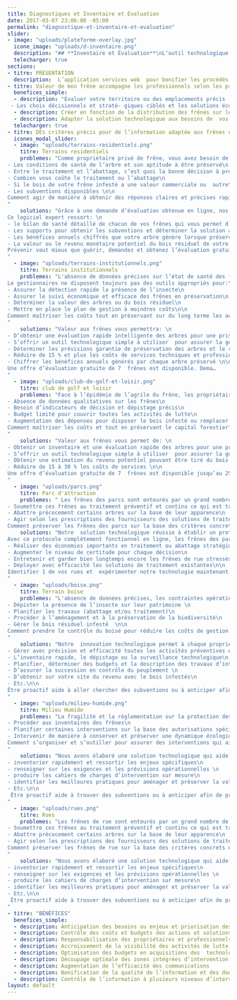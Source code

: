 ```yaml
---
title: Diagnostiques et Inventaire et Evaluation
date: 2017-03-07 23:06:00 -05:00
permalink: "diagnostique-et-inventaire-et-evaluation"
slider:
- image: "uploads/plateforme-overlay.jpg"
  icone_image: "uploads/d-inventaire.png"
  description: "## **Inventaire et Évaluation**\nL’outil technologique grand public  pour impliquer vos citoyens et professionnels"
  telecharger: true
sections:
- titre: PRÉSENTATION
  description:  L’application services web  pour bonifier les procédés opérationnels d’inventaire et accélérer la collecte intelligente de données de tous les frênes du territoire. 
- titre: Valeur de mon frêne accompagne les professionnels selon les priorités et les objectifs  de manière à…
  benefices_simple: 
  - description: "Évaluer votre territoire ou des emplacements précis  selon vos besoins. Les résultats offrent:\n
 - Les choix décisionnels et straté- giques ciblés et les solutions économiques."
  - description: Créer en fonction de la distribution des frênes sur le territoire des zones géographiques de déploiement des actions techniques intégrées de lutte préventives ou intensives
  - description: Adapter la solution technologique aux besoins de  vos résidents ou profession- nels. Mettre à la disposition de tous les citoyens l’outil technologique convivial
  telecharger: true
- titre: DEs critères précis pour de l’information adaptée aux frênes des...
  icones_modal_slider:
  - image: "uploads/terrains-residentiels.png"
    titre: Terrains residentiels
    problemes: "Comme propriétaire privé de frêne, vous avez besoin de savoir :\n
- Les conditions de santé de l’arbre et son aptitude à être préservé\n
- Entre le traitement et l’abattage, c’est quoi la bonne décision à prendre;\n
- Combien vous coûte le traitement ou l’abattage\n
- Si le bois de votre frêne infesté a une valeur commerciale ou  autre\n
- Les subventions disponibles \n\n
Comment agir de manière à obtenir des réponses claires et précises rapidement?
"
    solutions: "Grâce à une demande d’évaluation obtenue en ligne, nos professionnels se déplacent sur votre propriété pour rentrer vos frênes dans le logiciel qui vous aidera a à prendre les bonnes décisions en toute circonstance en plus d’obtenir tous les services en ligne . 
Ce logiciel expert ressort: \n
- le bilan de santé détaillé de chacun de vos frênes qui vous permet d’agir à partir de la décision éclairée\n
- Les supports pour obtenir les subventions et déterminer la solution avantageuse pour vous\n
- Les bénéfices annuels chiffrés que votre arbre génère lorsque préservé (traiter entre autre)\n
- La valeur ou le revenu monétaire potentiel du bois résiduel de votre grand arbre infesté\n\n
Prévenir vaut mieux que guérir, demandez et obtenez l’évaluation gratuite de vos frênes en ligne
"
  - image: "uploads/terrains-institutionnels.png"
    titre: Terrains institutionnels
    problemes: "L'absence de données précises sur l’état de santé des frênes est à l’origine des prises de décision tardives ou plus coûteuses pour les institutions propriétaires de frênes.
Le gestionnaires ne disposent toujours pas des outils appropriés pour:\n
- Assurer la détection rapide la présence de l’insecte\n
- Assurer le suivi économique et efficace des frênes en préservation\n
- Déterminer la valeur des arbres ou du bois résiduel\n
- Mettre en place le plan de gestion à moindres coûts\n\n
Comment maîtriser les coûts tout en préservant sur du long terme les actifs arboricoles? 
"
    solutions: "Valeur aux frênes vous permettra: \n
- D’obtenir une évaluation rapide intelligente des arbres pour une prise de décision économique\n
- S’offrir un outil technologique simple à utiliser  pour assurer la gestion de tous les services en ligne \n
- Déterminer les prévisions garantie de préservation des arbres et le revenu potentiel pouvant être tiré du bois infesté\n
- Réduire de 15 % et plus les coûts de services techniques et professionnels\n
- Chiffrer les bénéfices annuels générés par chaque arbre préservé \n\n
Une offre d’évaluation gratuite de 7  frênes est disponible. Dema…
"
  - image: "uploads/club-de-golf-et-loisir.png"
    titre: club de golf et loisir
    problemes: "Face à l’épidémie de l’agrile du frêne, les propriétaires des clubs de loisirs rencontrent les défis suivants: \n
- Absence de données qualitatives sur les frênes\n
- Besoin d’indicateurs de décision et dépistage précis\n
- Budget limité pour couvrir toutes les activités de lutte\n
- Augmentation des dépenses pour disposer le bois infesté ou remplacer les arbres abattus\n\n
Comment maîtriser les coûts et tout en préservant le capital forestier? 
"
    solutions: "Valeur aux frênes vous permet de: \n
- Obtenir un inventaire et une évaluation rapide des arbres pour une prise de décision économique\n
- S’offrir un outil technologique simple à utiliser  pour assurer la gestion de tous les services en ligne \n
- Obtenir une estimation du revenu potentiel pouvant être tiré du bois infesté\n
- Réduire de 15 à 30 % les coûts de services \n\n
Une offre d’évaluation gratuite de 7  frênes est disponible jusqu’au 25 mai. Dema…
"
  - image: "uploads/parcs.png"
    titre: Parc d'attraction
    problemes: " Les frênes des parcs sont entourés par un grand nombre de frênes qui ont un suivi moins serré. Cette problématique contraint les gestionnaires à:  \n
- Soumettre ces frênes au traitement préventif et continu ce qui est très coûteux avec des perspectives limitées de préservation durable\n
- Abattre précocement certains arbres sur la base de leur apparence\n
- Agir selon les prescriptions des fournisseurs des solutions de traitement au lieu des critères liés à l’état de santé  arbres \n\n
Comment préserver les frênes des parcs sur la base des critères concrets et des faits précis? "
    solutions: "Notre  solution technologique réussie à établir un protocole décisionnel d’intervention qui prend en compte l’ensemble des données sur les frênes environnants et les déplacements prévisibles des insectes sur le territoire. 
Avec ce protocole complètement fonctionnel en ligne, les frênes des parcs sont évalués, suivis et traités à partir faits concrets. Ce qui aide à\n
- Réaliser des économies importants en traitement ou abattage stratégique\n
- Augmenter le niveau de certitude pour chaque décision\n
- Entretenir et garder bien longtemps encore les frênes de rue stressés\n
- Déployer avec efficacité les solutions de traitement existantes\n\n
Identifier 1 de vos rues et  expérimenter notre technologie maintenant 
"
  - image: "uploads/boise.png"
    titre: Terrain boise
    problemes: "L'absence de données précises, les contraintes opérationnelles, les risques d’envahissement par les espèces **végétales nuisibles** (nerprun par exemple) sont les enjeux ou défis  des propriétaires de boisés urbains qui doivent :\n
- Dépister la présence de l’insecte sur leur patrimoine \n
- Planifier les travaux (abattage et/ou traitement)\n
- Procéder à l’aménagement et à la préservation de la biodiversité\n
- Gérer le bois résiduel infesté  \n\n
Comment prendre le contrôle du boisé pour réduire les coûts de gestion et limiter les impacts dans la durée ?
"
    solutions: "Notre  innovation technologique permet à chaque propriétaire de boisé d'obtenir des services professionnels dont les résultats sont disponibles en ligne et permettent  de:\n
- Gérer avec précision et efficacité toutes les activités préventives et intensives\n
- L’inventaire rapide, le dépistage ou la surveillance technologique\n
- Planifier, déterminer des budgets et la description des travaux d’intervention\n
- D’assurer la succession en contrôle du peuplement \n
- D’obtenir sur votre site du revenu avec le bois infestés\n
- Etc.\n\n
Être proactif aide à aller chercher des subventions ou à anticiper afin de prendre les décisions économiques
"
  - image: "uploads/milieu-humide.png"
    titre: Milieu Humide
    problemes: "La fragilité et la règlementation sur la protection des milieux augmentent le niveau d’exigences et de supervision pour les gestionnaires qui doivent:\n
- Procéder aux inventaires des frênes\n
- Planifier certaines interventions sur la base des autorisations spécifiques\n
- Intervenir de manière à conserver et préserver une dynamique écologique appropriée à ces milieux.\n\n
Comment s’organiser et s’outiller pour assurer des interventions qui aident à préserver la sensibilité, et à respecter l’ensemble des réglementations? 
"
    solutions: "Nous avons élaboré une solution technologique qui aide à dimensionner et documenter chaque écosystème fragile de manière à générer selon le besoin des outils et pour:\n
- inventorier rapidement et ressortir les enjeux spécifiques\n
- renseigner sur les exigences et les prévisions opérationnelles \n
- produire les cahiers de charges d’intervention sur mesure\n
- identifier les meilleures pratiques pour aménager et préserver la valeur écologique de ces écosystèmes\n
- Etc.\n\n
 Être proactif aide à trouver des subventions ou à anticiper afin de prendre les décisions économiques
"
  - image: "uploads/rues.png"
    titre: Rues
    problemes: "Les frênes de rue sont entourés par un grand nombre de frênes qui ont un suivi moins serré. Cette problématique contraint les gestionnaires à:  \n
- Soumettre ces frênes au traitement préventif et continu ce qui est très coûteux avec des perspectives limitées de préservation durable\n
- Abattre précocement certains arbres sur la base de leur apparence\n
- Agir selon les prescriptions des fournisseurs des solutions de traitement au lieu des critères liés à l’état de santé  arbres \n\n
Comment préserver les frênes de rue sur la base des critères concrets et des faits précis?   
"
    solutions: "Nous avons élaboré une solution technologique qui aide à dimensionner et documenter chaque écosystème fragile de manière à générer selon le besoin des outils et pour:\n
- inventorier rapidement et ressortir les enjeux spécifiques\n
- renseigner sur les exigences et les prévisions opérationnelles \n
- produire les cahiers de charges d’intervention sur mesure\n
- identifier les meilleures pratiques pour aménager et préserver la valeur écologique de ces écosystèmes\n
- Etc.\n\n
 Être proactif aide à trouver des subventions ou à anticiper afin de prendre les décisions économiques
"
- titre: "BÉNÉFICES"
  benefices_simple:
  - description: Anticipation des besoins ou enjeux et priorisation des activités
  - description: Contrôle des coûts et budgets des actions et solutions 
  - description: Responsabilisation des propriétaires et professionnels
  - description: Accroissement de la visibilité des activités de lutte 
  - description: Optimisation des budgets en acquisitions des  technologies et des équipements 
  - description: Découpage optimale des zones intégrées d’intervention
  - description: Augmentation de l’efficacité des communications 
  - description: Bonification de la qualité de l’information et des données
  - description: Contrôle de l’information à plusieurs niveaux d’intervention
layout: default
---
```


